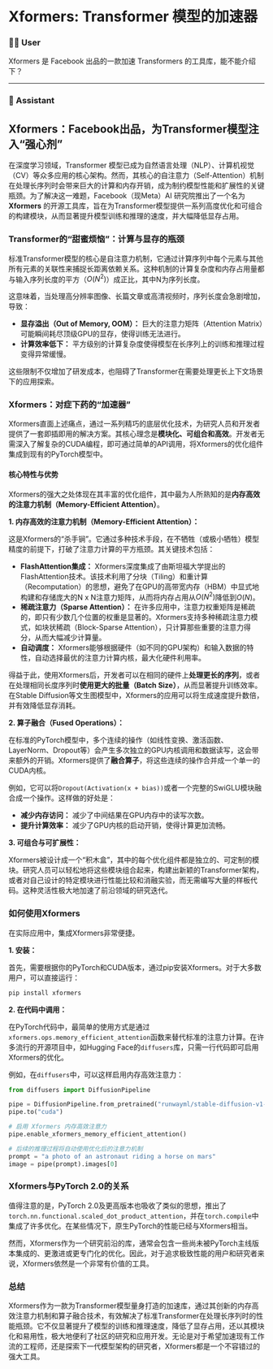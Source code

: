 # Xformers: Transformer 模型的加速器

### 🧑‍💻 User

Xformers 是 Facebook 出品的一款加速 Transformers 的工具库，能不能介绍下？

---

### 🤖 Assistant

## Xformers：Facebook出品，为Transformer模型注入“强心剂”

在深度学习领域，Transformer 模型已成为自然语言处理（NLP）、计算机视觉（CV）等众多应用的核心架构。然而，其核心的自注意力（Self-Attention）机制在处理长序列时会带来巨大的计算和内存开销，成为制约模型性能和扩展性的关键瓶颈。为了解决这一难题，Facebook（现Meta）AI 研究院推出了一个名为 **Xformers** 的开源工具库，旨在为Transformer模型提供一系列高度优化和可组合的构建模块，从而显著提升模型训练和推理的速度，并大幅降低显存占用。

### Transformer的“甜蜜烦恼”：计算与显存的瓶颈

标准Transformer模型的核心是自注意力机制，它通过计算序列中每个元素与其他所有元素的关联性来捕捉长距离依赖关系。这种机制的计算复杂度和内存占用量都与输入序列长度的平方（$O(N^2)$）成正比，其中N为序列长度。

这意味着，当处理高分辨率图像、长篇文章或高清视频时，序列长度会急剧增加，导致：

  * **显存溢出（Out of Memory, OOM）：** 巨大的注意力矩阵（Attention Matrix）可能瞬间耗尽顶级GPU的显存，使得训练无法进行。
  * **计算效率低下：** 平方级别的计算复杂度使得模型在长序列上的训练和推理过程变得异常缓慢。

这些限制不仅增加了研发成本，也阻碍了Transformer在需要处理更长上下文场景下的应用探索。

### Xformers：对症下药的“加速器”

Xformers直面上述痛点，通过一系列精巧的底层优化技术，为研究人员和开发者提供了一套即插即用的解决方案。其核心理念是**模块化、可组合和高效**。开发者无需深入了解复杂的CUDA编程，即可通过简单的API调用，将Xformers的优化组件集成到现有的PyTorch模型中。

#### 核心特性与优势

Xformers的强大之处体现在其丰富的优化组件，其中最为人所熟知的是**内存高效的注意力机制（Memory-Efficient Attention）**。

**1. 内存高效的注意力机制（Memory-Efficient Attention）：**

这是Xformers的“杀手锏”。它通过多种技术手段，在不牺牲（或极小牺牲）模型精度的前提下，打破了注意力计算的平方瓶颈。其关键技术包括：

  * **FlashAttention集成：** Xformers深度集成了由斯坦福大学提出的FlashAttention技术。该技术利用了分块（Tiling）和重计算（Recomputation）的思想，避免了在GPU的高带宽内存（HBM）中显式地构建和存储庞大的N x N注意力矩阵，从而将内存占用从$O(N^2)$降低到$O(N)$。
  * **稀疏注意力（Sparse Attention）：** 在许多应用中，注意力权重矩阵是稀疏的，即只有少数几个位置的权重是显著的。Xformers支持多种稀疏注意力模式，如块状稀疏（Block-Sparse Attention），只计算那些重要的注意力得分，从而大幅减少计算量。
  * **自动调度：** Xformers能够根据硬件（如不同的GPU架构）和输入数据的特性，自动选择最优的注意力计算内核，最大化硬件利用率。

得益于此，使用Xformers后，开发者可以在相同的硬件上**处理更长的序列**，或者在处理相同长度序列时**使用更大的批量（Batch Size）**，从而显著提升训练效率。在Stable Diffusion等文生图模型中，Xformers的应用可以将生成速度提升数倍，并有效降低显存消耗。

**2. 算子融合（Fused Operations）：**

在标准的PyTorch模型中，多个连续的操作（如线性变换、激活函数、LayerNorm、Dropout等）会产生多次独立的GPU内核调用和数据读写，这会带来额外的开销。Xformers提供了**融合算子**，将这些连续的操作合并成一个单一的CUDA内核。

例如，它可以将`Dropout(Activation(x + bias))`或者一个完整的SwiGLU模块融合成一个操作。这样做的好处是：

  * **减少内存访问：** 减少了中间结果在GPU内存中的读写次数。
  * **提升计算效率：** 减少了GPU内核的启动开销，使得计算更加流畅。

**3. 可组合与可扩展性：**

Xformers被设计成一个“积木盒”，其中的每个优化组件都是独立的、可定制的模块。研究人员可以轻松地将这些模块组合起来，构建出新颖的Transformer架构，或者对自己设计的特定模块进行性能比较和消融实验，而无需编写大量的样板代码。这种灵活性极大地加速了前沿领域的研究迭代。

### 如何使用Xformers

在实际应用中，集成Xformers非常便捷。

**1. 安装：**

首先，需要根据你的PyTorch和CUDA版本，通过pip安装Xformers。对于大多数用户，可以直接运行：

```bash
pip install xformers
```

**2. 在代码中调用：**

在PyTorch代码中，最简单的使用方式是通过`xformers.ops.memory_efficient_attention`函数来替代标准的注意力计算。在许多流行的开源项目中，如Hugging Face的`diffusers`库，只需一行代码即可启用Xformers的优化。

例如，在`diffusers`中，可以这样启用内存高效注意力：

```python
from diffusers import DiffusionPipeline

pipe = DiffusionPipeline.from_pretrained("runwayml/stable-diffusion-v1-5")
pipe.to("cuda")

# 启用 Xformers 内存高效注意力
pipe.enable_xformers_memory_efficient_attention()

# 后续的推理过程将自动使用优化后的注意力机制
prompt = "a photo of an astronaut riding a horse on mars"
image = pipe(prompt).images[0]
```

### Xformers与PyTorch 2.0的关系

值得注意的是，PyTorch 2.0及更高版本也吸收了类似的思想，推出了`torch.nn.functional.scaled_dot_product_attention`，并在`torch.compile`中集成了许多优化。在某些情况下，原生PyTorch的性能已经与Xformers相当。

然而，Xformers作为一个研究前沿的库，通常会包含一些尚未被PyTorch主线版本集成的、更激进或更专门化的优化。因此，对于追求极致性能的用户和研究者来说，Xformers依然是一个非常有价值的工具。

### 总结

Xformers作为一款为Transformer模型量身打造的加速库，通过其创新的内存高效注意力机制和算子融合技术，有效解决了标准Transformer在处理长序列时的性能瓶颈。它不仅显著提升了模型的训练和推理速度，降低了显存占用，还以其模块化和易用性，极大地便利了社区的研究和应用开发。无论是对于希望加速现有工作流的工程师，还是探索下一代模型架构的研究者，Xformers都是一个不容错过的强大工具。